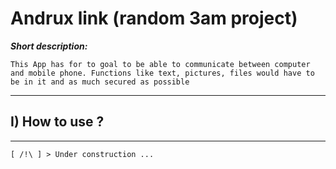 # Andrux link (random 3am project)
**_Short description:_** 

    This App has for to goal to be able to communicate between computer and mobile phone. Functions like text, pictures, files would have to be in it and as much secured as possible

---
## I) How to use ?
---

```[ /!\ ] > Under construction ...```